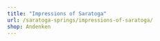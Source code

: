 ```yaml
---
title: "Impressions of Saratoga"
url: /saratoga-springs/impressions-of-saratoga/
shop: Andenken
---
```

